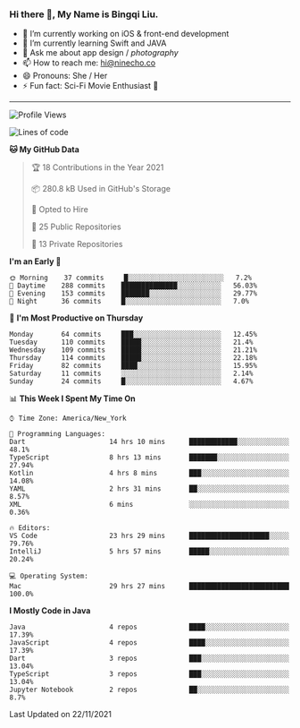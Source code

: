 ### Hi there 👋, My Name is Bingqi Liu.

- 🔭 I’m currently working on iOS & front-end development
- 🌱 I’m currently learning Swift and JAVA
- 💬 Ask me about app design / *photography*
- 📫 How to reach me: hi@ninecho.co
- 😄 Pronouns: She / Her
- ⚡ Fun fact: Sci-Fi Movie Enthusiast 🚀

---

<!--START_SECTION:waka-->
![Profile Views](http://img.shields.io/badge/Profile%20Views-0-blue)

![Lines of code](https://img.shields.io/badge/From%20Hello%20World%20I%27ve%20Written-3.1%20million%20lines%20of%20code-blue)

**🐱 My GitHub Data** 

> 🏆 18 Contributions in the Year 2021
 > 
> 📦 280.8 kB Used in GitHub's Storage 
 > 
> 💼 Opted to Hire
 > 
> 📜 25 Public Repositories 
 > 
> 🔑 13 Private Repositories  
 > 
**I'm an Early 🐤** 

```text
🌞 Morning    37 commits     █░░░░░░░░░░░░░░░░░░░░░░░░   7.2% 
🌆 Daytime    288 commits    ██████████████░░░░░░░░░░░   56.03% 
🌃 Evening    153 commits    ███████░░░░░░░░░░░░░░░░░░   29.77% 
🌙 Night      36 commits     █░░░░░░░░░░░░░░░░░░░░░░░░   7.0%

```
📅 **I'm Most Productive on Thursday** 

```text
Monday       64 commits     ███░░░░░░░░░░░░░░░░░░░░░░   12.45% 
Tuesday      110 commits    █████░░░░░░░░░░░░░░░░░░░░   21.4% 
Wednesday    109 commits    █████░░░░░░░░░░░░░░░░░░░░   21.21% 
Thursday     114 commits    █████░░░░░░░░░░░░░░░░░░░░   22.18% 
Friday       82 commits     ████░░░░░░░░░░░░░░░░░░░░░   15.95% 
Saturday     11 commits     ░░░░░░░░░░░░░░░░░░░░░░░░░   2.14% 
Sunday       24 commits     █░░░░░░░░░░░░░░░░░░░░░░░░   4.67%

```


📊 **This Week I Spent My Time On** 

```text
⌚︎ Time Zone: America/New_York

💬 Programming Languages: 
Dart                     14 hrs 10 mins      ████████████░░░░░░░░░░░░░   48.1% 
TypeScript               8 hrs 13 mins       ███████░░░░░░░░░░░░░░░░░░   27.94% 
Kotlin                   4 hrs 8 mins        ███░░░░░░░░░░░░░░░░░░░░░░   14.08% 
YAML                     2 hrs 31 mins       ██░░░░░░░░░░░░░░░░░░░░░░░   8.57% 
XML                      6 mins              ░░░░░░░░░░░░░░░░░░░░░░░░░   0.36%

🔥 Editors: 
VS Code                  23 hrs 29 mins      ████████████████████░░░░░   79.76% 
IntelliJ                 5 hrs 57 mins       █████░░░░░░░░░░░░░░░░░░░░   20.24%

💻 Operating System: 
Mac                      29 hrs 27 mins      █████████████████████████   100.0%

```

**I Mostly Code in Java** 

```text
Java                     4 repos             ████░░░░░░░░░░░░░░░░░░░░░   17.39% 
JavaScript               4 repos             ████░░░░░░░░░░░░░░░░░░░░░   17.39% 
Dart                     3 repos             ███░░░░░░░░░░░░░░░░░░░░░░   13.04% 
TypeScript               3 repos             ███░░░░░░░░░░░░░░░░░░░░░░   13.04% 
Jupyter Notebook         2 repos             ██░░░░░░░░░░░░░░░░░░░░░░░   8.7%

```



 Last Updated on 22/11/2021
<!--END_SECTION:waka-->
